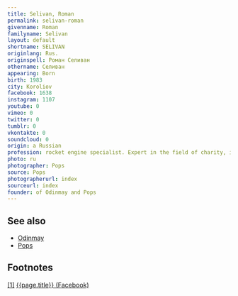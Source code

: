 ```yaml
---
title: Selivan, Roman
permalink: selivan-roman
givenname: Roman
familyname: Selivan
layout: default
shortname: SELIVAN
originlang: Rus.
originspell: Роман Селиван
othername: Селиван
appearing: Born
birth: 1983
city: Koroliov
facebook: 1638
instagram: 1107
youtube: 0
vimeo: 0
twitter: 0
tumblr: 0
vkontakte: 0
soundcloud: 0
origin: a Russian
profession: rocket engine specialist. Expert in the field of charity, information technology and strategic marketing, founder of Odinmay and Pops
photo: ru
photographer: Pops
source: Pops
photographerurl: index
sourceurl: index
founder: of Odinmay and Pops
---
```


## See also

+ [Odinmay](odinmay)
+ [Pops](pops)

## Footnotes

[[1]](#a1) <span id="f1"></span> [{{page.title}} (Facebook)](http://pops.pro/about/)
